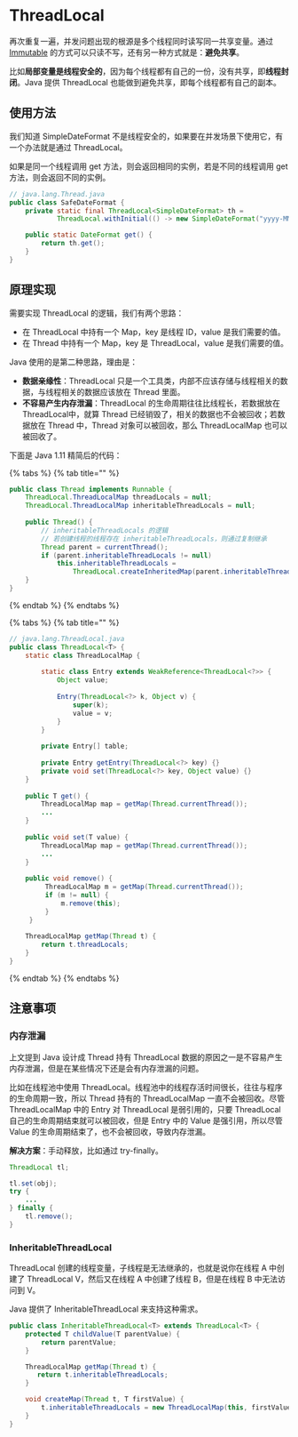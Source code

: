 # ThreadLocal

再次重复一遍，并发问题出现的根源是多个线程同时读写同一共享变量。通过 [Immutable](immutable.md) 的方式可以只读不写，还有另一种方式就是：**避免共享**。

比如**局部变量是线程安全的**，因为每个线程都有自己的一份，没有共享，即**线程封闭**。Java 提供 ThreadLocal 也能做到避免共享，即每个线程都有自己的副本。

## 使用方法

我们知道 SimpleDateFormat 不是线程安全的，如果要在并发场景下使用它，有一个办法就是通过 ThreadLocal。

如果是同一个线程调用 get 方法，则会返回相同的实例，若是不同的线程调用 get 方法，则会返回不同的实例。

```java
// java.lang.Thread.java
public class SafeDateFormat {
    private static final ThreadLocal<SimpleDateFormat> th = 
            ThreadLocal.withInitial(() -> new SimpleDateFormat("yyyy-MM-dd HH:mm:ss"));

    public static DateFormat get() {
        return th.get();
    }
}
```

## 原理实现

需要实现 ThreadLocal 的逻辑，我们有两个思路：

* 在 ThreadLocal 中持有一个 Map，key 是线程 ID，value 是我们需要的值。
* 在 Thread 中持有一个 Map，key 是 ThreadLocal，value 是我们需要的值。

Java 使用的是第二种思路，理由是：

* **数据亲缘性**：ThreadLocal 只是一个工具类，内部不应该存储与线程相关的数据，与线程相关的数据应该放在 Thread 里面。
* **不容易产生内存泄漏**：ThreadLocal 的生命周期往往比线程长，若数据放在 ThreadLocal中，就算 Thread 已经销毁了，相关的数据也不会被回收；若数据放在 Thread 中，Thread 对象可以被回收，那么 ThreadLocalMap 也可以被回收了。

下面是 Java 1.11 精简后的代码：

{% tabs %}
{% tab title="" %}
```java
public class Thread implements Runnable {
    ThreadLocal.ThreadLocalMap threadLocals = null;
    ThreadLocal.ThreadLocalMap inheritableThreadLocals = null;
    
    public Thread() {
        // inheritableThreadLocals 的逻辑
        // 若创建线程的线程存在 inheritableThreadLocals，则通过复制继承
        Thread parent = currentThread();
        if (parent.inheritableThreadLocals != null)
            this.inheritableThreadLocals =
                ThreadLocal.createInheritedMap(parent.inheritableThreadLocals);
    }
}
```
{% endtab %}
{% endtabs %}

{% tabs %}
{% tab title="" %}
```java
// java.lang.ThreadLocal.java
public class ThreadLocal<T> {
    static class ThreadLocalMap {
    
        static class Entry extends WeakReference<ThreadLocal<?>> {
            Object value;
            
            Entry(ThreadLocal<?> k, Object v) {
                super(k);
                value = v;
            }
        }
        
        private Entry[] table;
        
        private Entry getEntry(ThreadLocal<?> key) {}
        private void set(ThreadLocal<?> key, Object value) {}
    }
    
    public T get() {
        ThreadLocalMap map = getMap(Thread.currentThread());
        ...
    }
    
    public void set(T value) {
        ThreadLocalMap map = getMap(Thread.currentThread());
        ...
    }
    
    public void remove() {
         ThreadLocalMap m = getMap(Thread.currentThread());
         if (m != null) {
             m.remove(this);
         }
     }
    
    ThreadLocalMap getMap(Thread t) {
        return t.threadLocals;
    }
}
```
{% endtab %}
{% endtabs %}

## 注意事项

### 内存泄漏

上文提到 Java 设计成 Thread 持有 ThreadLocal 数据的原因之一是不容易产生内存泄漏，但是在某些情况下还是会有内存泄漏的问题。

比如在线程池中使用 ThreadLocal。线程池中的线程存活时间很长，往往与程序的生命周期一致，所以 Thread 持有的 ThreadLocalMap 一直不会被回收。尽管 ThreadLocalMap 中的 Entry 对 ThreadLocal 是弱引用的，只要 ThreadLocal 自己的生命周期结束就可以被回收，但是 Entry 中的 Value 是强引用，所以尽管 Value 的生命周期结束了，也不会被回收，导致内存泄漏。

**解决方案**：手动释放，比如通过 try-finally。

```java
ThreadLocal tl;

tl.set(obj);
try {
    ...
} finally {
    tl.remove();
}
```

### InheritableThreadLocal

ThreadLocal 创建的线程变量，子线程是无法继承的，也就是说你在线程 A 中创建了 ThreadLocal V，然后又在线程 A 中创建了线程 B，但是在线程 B 中无法访问到 V。

Java 提供了 InheritableThreadLocal 来支持这种需求。

```java
public class InheritableThreadLocal<T> extends ThreadLocal<T> {
    protected T childValue(T parentValue) {
        return parentValue;
    }

    ThreadLocalMap getMap(Thread t) {
       return t.inheritableThreadLocals;
    }

    void createMap(Thread t, T firstValue) {
        t.inheritableThreadLocals = new ThreadLocalMap(this, firstValue);
    }
}
```

